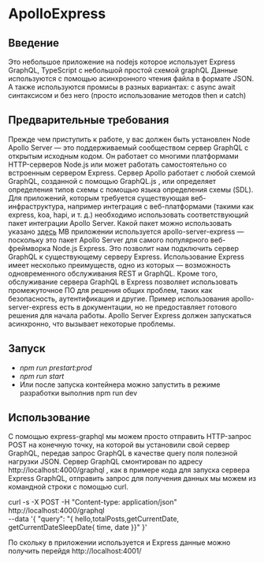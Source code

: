# ApolloExpress
 
## Введение
Это небольшое приложение на nodejs которое использует Express GraphQL, TypeScript с небольшой простой схемой graphQL
Данные используются с помощью асинхронного чтения файла в формате JSON.
А также используются промисы в разных вариантах: с async await  синтаксисом и без него (просто использование методов then и catch)

## Предварительные требования
Прежде чем приступить к работе, у вас должен быть установлен Node
Apollo Server — это поддерживаемый сообществом сервер GraphQL с открытым исходным кодом. Он работает со многими платформами 
HTTP-серверов Node.js или может работать самостоятельно со встроенным сервером Express. Сервер Apollo работает с любой схемой GraphQL, созданной с помощью GraphQL.js , или определяет определения типов схемы с помощью языка определения схемы (SDL).
Для приложений, которым требуется существующая веб-инфраструктура, например интеграция с веб-платформами (такими как express, koa, hapi, и т. д.) необходимо использовать соответствующий пакет интеграции Apollo Server.
Какой пакет можно использовать указано [здесь]( https://www.apollographql.com/docs/apollo-server/integrations/middleware)
МВ приложении используется apollo-server-express — поскольку это пакет Apollo Server для  самого популярного веб-фреймворка Node.js Express. Это позволит нам подключить сервер GraphQL к существующему серверу Express.
Использование Express имеет несколько преимуществ, одно из которых — возможность одновременного обслуживания REST и GraphQL. Кроме того, обслуживание сервера GraphQL в Express позволяет использовать промежуточное ПО для решения общих проблем, таких как безопасность, аутентификация и другие.
Пример использования apollo-server-express есть в документации, но не предоставляет готового решения для начала работы. 
Apollo Server Express должен запускаться асинхронно, что вызывает некоторые проблемы.


## Запуск
- *npm run prestart:prod*
- *npm run start*
- Или после запуска контейнера можно запустить в режиме разработки выполнив npm run dev

## Использование 
С помощью express-graphql мы можем просто отправить HTTP-запрос POST на конечную точку, на которой вы установили свой сервер GraphQL, передав запрос GraphQL в качестве query поля полезной нагрузки JSON.
Cервер  GraphQL смонтирован по адресу http://localhost:4000/graphql , как в примере кода для запуска сервера Express GraphQL, отправить запрос для получения данных мы можем из командной строки с помощью curl.

curl -s -X POST -H "Content-type: application/json" http://localhost:4000/graphql \
--data '{ "query": "{ hello,totalPosts,getCurrentDate, getCurrentDateSleepDate{ time, date }}" }'

По скольку в приложении используется и Express данные можно получить перейдя http://localhost:4001/





